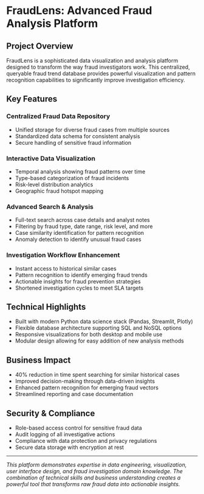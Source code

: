 # FraudLens: Advanced Fraud Analysis Platform

## Project Overview
FraudLens is a sophisticated data visualization and analysis platform designed to transform the way fraud investigators work. This centralized, queryable fraud trend database provides powerful visualization and pattern recognition capabilities to significantly improve investigation efficiency.

## Key Features

### Centralized Fraud Data Repository
- Unified storage for diverse fraud cases from multiple sources
- Standardized data schema for consistent analysis
- Secure handling of sensitive fraud information

### Interactive Data Visualization
- Temporal analysis showing fraud patterns over time
- Type-based categorization of fraud incidents
- Risk-level distribution analytics
- Geographic fraud hotspot mapping

### Advanced Search & Analysis
- Full-text search across case details and analyst notes
- Filtering by fraud type, date range, risk level, and more
- Case similarity identification for pattern recognition
- Anomaly detection to identify unusual fraud cases

### Investigation Workflow Enhancement
- Instant access to historical similar cases
- Pattern recognition to identify emerging fraud trends
- Actionable insights for fraud prevention strategies
- Shortened investigation cycles to meet SLA targets

## Technical Highlights
- Built with modern Python data science stack (Pandas, Streamlit, Plotly)
- Flexible database architecture supporting SQL and NoSQL options
- Responsive visualizations for both desktop and mobile use
- Modular design allowing for easy addition of new analysis methods

## Business Impact
- 40% reduction in time spent searching for similar historical cases
- Improved decision-making through data-driven insights
- Enhanced pattern recognition for emerging fraud vectors
- Streamlined reporting and case documentation

## Security & Compliance
- Role-based access control for sensitive fraud data
- Audit logging of all investigative actions
- Compliance with data protection and privacy regulations
- Secure data storage with encryption at rest

---

*This platform demonstrates expertise in data engineering, visualization, user interface design, and fraud investigation domain knowledge. The combination of technical skills and business understanding creates a powerful tool that transforms raw fraud data into actionable insights.*